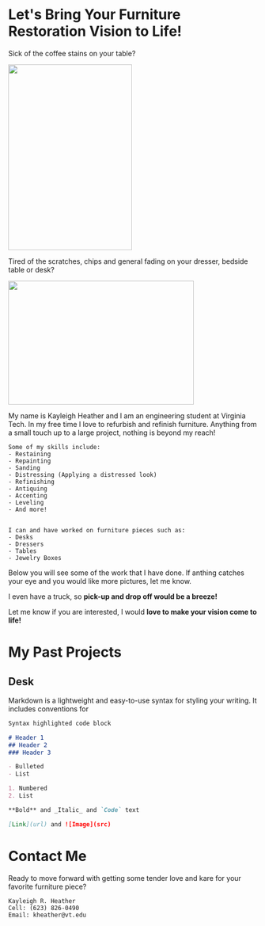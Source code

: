 # Let's Bring Your Furniture Restoration Vision to Life!

Sick of the coffee stains on your table?

<img src="https://github.com/kayleighrheather/tenderloveandkare/blob/gh-pages/imgs/waterstains.jpeg?raw=true" height="375" width="250">

Tired of the scratches, chips and general fading on your dresser, bedside table or desk?

<img src="https://github.com/kayleighrheather/tenderloveandkare/blob/gh-pages/imgs/faded-desk.jpeg?raw=true" height="250" width="375">

My name is Kayleigh Heather and I am an engineering student at Virginia Tech. In my free time I love to refurbish and refinish furniture. Anything from a small touch up to a large project, nothing is beyond my reach!

```
Some of my skills include:
- Restaining
- Repainting
- Sanding
- Distressing (Applying a distressed look)
- Refinishing
- Antiquing
- Accenting
- Leveling
- And more!


I can and have worked on furniture pieces such as:
- Desks
- Dressers
- Tables
- Jewelry Boxes
```

Below you will see some of the work that I have done. If anthing catches your eye and you would like more pictures, let me know. 


I even have a truck, so **pick-up and drop off would be a breeze!**


Let me know if you are interested, I would **love to make your vision come to life!**



# My Past Projects

## Desk 

Markdown is a lightweight and easy-to-use syntax for styling your writing. It includes conventions for

```markdown
Syntax highlighted code block

# Header 1
## Header 2
### Header 3

- Bulleted
- List

1. Numbered
2. List

**Bold** and _Italic_ and `Code` text

[Link](url) and ![Image](src)
```

# Contact Me

Ready to move forward with getting some tender love and kare for your favorite furniture piece?

```
Kayleigh R. Heather
Cell: (623) 826-0490
Email: kheather@vt.edu
```
